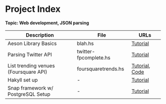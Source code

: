 
# Project Index

**Topic: Web development, JSON parsing**

|             Description               |          File         |           URLs           |
| ------------------------------------- | --------------------- | ------------------------ |
| Aeson Library Basics                  | blah.hs               | [Tutorial][1]            |
| Parsing Twitter API                   | twitter-fpcomplete.hs | [Tutorial][2]            |
| List trending venues (Foursquare API) | foursquaretrends.hs   | [Tutorial][3], [Code][4] |
| Hakyll set up                         | -                     | [Tutorial][5]            |
| Snap framework w/ PostgreSQL Setup    | -                     | [Tutorial][6]            |


[1]: http://blog.raynes.me/blog/2012/11/27/easy-json-parsing-in-haskell-with-aeson/
[2]: https://www.fpcomplete.com/school/starting-with-haskell/libraries-and-frameworks/text-manipulation/json
[3]: https://www.fpcomplete.com/school/to-infinity-and-beyond/pick-of-the-week/foursquare-api-example
[4]: https://github.com/wcauchois/haskell-foursquare-api-example
[5]: http://yannesposito.com/Scratch/en/blog/Hakyll-setup/
[6]: http://janrain.com/blog/tutorial-building-a-sample-application-with-haskell-snap-postgresql-and-the-postgresql-simple-snaplet/


